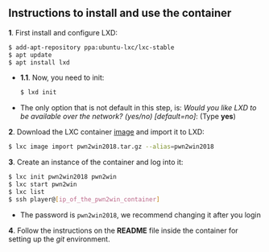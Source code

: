 ## Instructions to install and use the container

**1**. First install and configure LXD:

```bash
$ add-apt-repository ppa:ubuntu-lxc/lxc-stable
$ apt update
$ apt install lxd
```

 - **1.1**. Now, you need to init:
 
    ```bash
    $ lxd init
    ```  
 
  - The only option that is not default in this step, is: 
 *Would you like LXD to be available over the network? (yes/no) [default=no]*: (Type **yes**)
 

**2**. Download the LXC container [image](https://cloud.ufscar.br:8080/v1/AUTH_c93b694078064b4f81afd2266a502511/static.pwn2win.party/pwn2win2018.tar.gz) and import it to LXD:

```bash
$ lxc image import pwn2win2018.tar.gz --alias=pwn2win2018
```

**3**. Create an instance of the container and log into it:

```bash
$ lxc init pwn2win2018 pwn2win
$ lxc start pwn2win
$ lxc list
$ ssh player@[ip_of_the_pwn2win_container]
```
  - The password is `pwn2win2018`, we recommend changing it after you login

**4**. Follow the instructions on the **README** file inside the container for setting up the _git_ environment.
